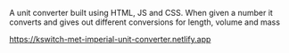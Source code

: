 A unit converter built using HTML, JS and CSS. When given a number it converts and gives out different conversions for length, volume and mass

https://kswitch-met-imperial-unit-converter.netlify.app
